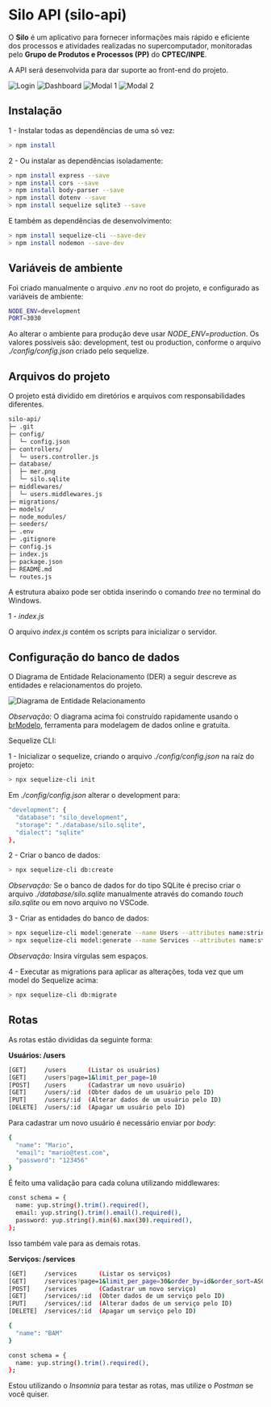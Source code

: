 # Silo API (silo-api)

O **Silo** é um aplicativo para fornecer informações mais rápido e eficiente dos processos e atividades realizadas no supercomputador, monitoradas pelo **Grupo de Produtos e Processos (PP)** do **CPTEC/INPE**.

A API será desenvolvida para dar suporte ao front-end do projeto.

![Login](./assets/img/frontend-1.png)
![Dashboard](./assets/img/frontend-2.png)
![Modal 1](./assets/img/frontend-3.png)
![Modal 2](./assets/img/frontend-4.png)

## Instalação

1 - Instalar todas as dependências de uma só vez:

```bash
> npm install
```

2 - Ou instalar as dependências isoladamente:

```bash
> npm install express --save
> npm install cors --save
> npm install body-parser --save
> npm install dotenv --save
> npm install sequelize sqlite3 --save
```

E também as dependências de desenvolvimento:

```bash
> npm install sequelize-cli --save-dev
> npm install nodemon --save-dev
```

## Variáveis de ambiente

Foi criado manualmente o arquivo _.env_ no root do projeto, e configurado as variáveis de ambiente:

```bash
NODE_ENV=development
PORT=3030
```

Ao alterar o ambiente para produção deve usar _NODE_ENV=production_. Os valores possíveis são: development, test ou production, conforme o arquivo _./config/config.json_ criado pelo sequelize.

## Arquivos do projeto

O projeto está dividido em diretórios e arquivos com responsabilidades diferentes.

```bash
silo-api/
├─ .git
├─ config/
│  └─ config.json
├─ controllers/
│  └─ users.controller.js
├─ database/
│  ├─ mer.png
│  └─ silo.sqlite
├─ middlewares/
│  └─ users.middlewares.js
├─ migrations/
├─ models/
├─ node_modules/
├─ seeders/
├─ .env
├─ .gitignore
├─ config.js
├─ index.js
├─ package.json
├─ README.md
└─ routes.js
```

A estrutura abaixo pode ser obtida inserindo o comando _tree_ no terminal do Windows.

1 - _index.js_

O arquivo _index.js_ contém os scripts para inicializar o servidor.

## Configuração do banco de dados

O Diagrama de Entidade Relacionamento (DER) a seguir descreve as entidades e relacionamentos do projeto.

![Diagrama de Entidade Relacionamento](./assets/img/der.png)

_Observação:_ O diagrama acima foi construído rapidamente usando o [brModelo](https://www.brmodeloweb.com/), ferramenta para modelagem de dados online e gratuita.

Sequelize CLI:

1 - Inicializar o sequelize, criando o arquivo _./config/config.json_ na raíz do projeto:

```bash
> npx sequelize-cli init
```

Em _./config/config.json_ alterar o development para:

```bash
"development": {
  "database": "silo_development",
  "storage": "./database/silo.sqlite",
  "dialect": "sqlite"
},
```

2 - Criar o banco de dados:

```bash
> npx sequelize-cli db:create
```

_Observação:_ Se o banco de dados for do tipo SQLite é preciso criar o arquivo _./database/silo.sqlite_ manualmente através do comando _touch silo.sqlite_ ou em novo arquivo no VSCode.

3 - Criar as entidades do banco de dados:

```bash
> npx sequelize-cli model:generate --name Users --attributes name:string,email:string,password_hash:string
> npx sequelize-cli model:generate --name Services --attributes name:string
```

_Observação:_ Insira vírgulas sem espaços.

4 - Executar as migrations para aplicar as alterações, toda vez que um model do Sequelize acima:

```bash
> npx sequelize-cli db:migrate
```

## Rotas

As rotas estão divididas da seguinte forma:

**Usuários: /users**

```bash
[GET]     /users      (Listar os usuários)
[GET]     /users?page=1&limit_per_page=10
[POST]    /users      (Cadastrar um novo usuário)
[GET]     /users/:id  (Obter dados de um usuário pelo ID)
[PUT]     /users/:id  (Alterar dados de um usuário pelo ID)
[DELETE]  /users/:id  (Apagar um usuário pelo ID)
```

Para cadastrar um novo usuário é necessário enviar por _body_:

```bash
{
  "name": "Mario",
  "email": "mario@test.com",
  "password": "123456"
}
```

É feito uma validação para cada coluna utilizando middlewares:

```bash
const schema = {
  name: yup.string().trim().required(),
  email: yup.string().trim().email().required(),
  password: yup.string().min(6).max(30).required(),
};
```

Isso também vale para as demais rotas.

**Serviços: /services**

```bash
[GET]     /services      (Listar os serviços)
[GET]     /services?page=1&limit_per_page=30&order_by=id&order_sort=ASC&filter=BRAMS
[POST]    /services      (Cadastrar um novo serviço)
[GET]     /services/:id  (Obter dados de um serviço pelo ID)
[PUT]     /services/:id  (Alterar dados de um serviço pelo ID)
[DELETE]  /services/:id  (Apagar um serviço pelo ID)
```

```bash
{
  "name": "BAM"
}
```

```bash
const schema = {
  name: yup.string().trim().required(),
};
```

Estou utilizando o _Insomnia_ para testar as rotas, mas utilize o _Postman_ se você quiser.
